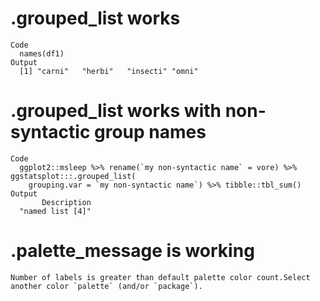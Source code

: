 # .grouped_list works

    Code
      names(df1)
    Output
      [1] "carni"   "herbi"   "insecti" "omni"   

# .grouped_list works with non-syntactic group names

    Code
      ggplot2::msleep %>% rename(`my non-syntactic name` = vore) %>% ggstatsplot:::.grouped_list(
        grouping.var = `my non-syntactic name`) %>% tibble::tbl_sum()
    Output
           Description 
      "named list [4]" 

# .palette_message is working

    Number of labels is greater than default palette color count.Select another color `palette` (and/or `package`).

